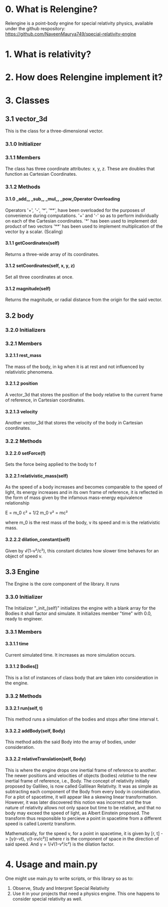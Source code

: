 # 0. What is Relengine?
Relengine is a point-body engine for special relativity physics,
available under the github respository: https://github.com/NaveenMaurya749/special-relativity-engine
# 1. What is relativity?
# 2. How does Relengine implement it?
# 3. Classes

## 3.1 vector_3d
This is the class for a three-dimensional vector.
### 3.1.0 Initializer
### 3.1.1 Members
The class has three coordinate attributes: x, y, z.
These are doubles that function as Cartesian Coordinates.

### 3.1.2 Methods
#### 3.1.0 \_add\_, \_sub\_, \_mul\_, \_pow\_Operator Overloading
Operators '+', '-', '\*', '\*\*', have been overloaded for the purposes of convenience during computations.
'+' and '-' so as to perform individually on each of the Cartesian coordinates.
'*' has been used to implement dot product of two vectors
'**' has been used to implement multiplication of the vector by a scalar. (Scaling)
#### 3.1.1 getCoordinates(self)
Returns a three-wide array of its coordinates.
#### 3.1.2 setCoordinates(self, x, y, z)
Set all three coordinates at once.
#### 3.1.2 magnitude(self)
Returns the magnitude, or radial distance from the origin for the said vector.

## 3.2 body
### 3.2.0 Initializers

### 3.2.1 Members
#### 3.2.1.1 rest_mass
The mass of the body, in kg when it is at rest and not influenced by relativistic phenomena.

#### 3.2.1.2 position
A vector_3d that stores the position of the body relative to the current frame of reference, in Cartesian coordinates.

#### 3.2.1.3 velocity
Another vector_3d that stores the velocity of the body in Cartesian coordinates.


### 3.2.2 Methods

#### 3.2.2.0 setForce(f)
Sets the force being applied to the body to f

#### 3.2.2.1 relativistic_mass(self)
As the speed of a body increases and becomes comparable to the speed of light, its energy increases and in its own frame of reference, it is reflected in the form of mass given by the infamous mass-energy equivalence relationship

E = m_0 c² + 1/2 m_0 v² = mc²

where m_0 is the rest mass of the body, v its speed and m is the relativistic mass.

#### 3.2.2.2 dilation_constant(self)
Given by √(1-v²/c²), this constant dictates how slower time behaves for an object of speed v.

## 3.3 Engine
The Engine is the core component of the library.
It runs 

### 3.3.0 Initializer
The Initializer "\_init\_(self)" initializes the engine with a blank array for the Bodies it shall factor and simulate.
It initializes member "time" with 0.0, ready to engineer.

### 3.3.1 Members

#### 3.3.1.1 time
Current simulated time. It increases as more simulation occurs.

#### 3.3.1.2 Bodies[]
This is a list of instances of class body that are taken into consideration in the engine.

### 3.3.2 Methods
#### 3.3.2.1 run(self, t)
This method runs a simulation of the bodies and stops after time interval t.

#### 3.3.2.2 addBody(self, Body)
This method adds the said Body into the array of bodies, under consideration.

#### 3.3.2.2 relativeTranslation(self, Body)
This is where the engine drops one inertial frame of reference to another. The newer positions and velocities of objects (bodies) *relative* to the new inertial frame of reference, i.e., Body.
The concept of relativity initially proposed by Gallileo, is now called Gallilean Relativity.
It was as simple as subtracting each component of the Body from every body in consideration.
For a plot of spacetime, it will appear like a skewing linear transformation.
However, it was later discovered this notion was incorrect and the true nature of relativity allows not only space but time to be relative, and that no body may exceed the speed of light, as Albert Einstein proposed. The transform thus responsible to percieve a point in spacetime from a different speed is called Lorentz transform.

Mathematically, for the speed v, for a point in spacetime, it is given by
[r, t] -> [γ(r-vt), γ(t-xv/c²)]
where r is the component of space in the direction of said speed.
And γ = 1/√(1-v²/c²) is the dilation factor.

# 4. Usage and main.py
One might use main.py to write scripts, or this library so as to:
1. Observe, Study and Interpret Special Relativity
2. Use it in your projects that need a physics engine. This one happens to consider special relativity as well.
